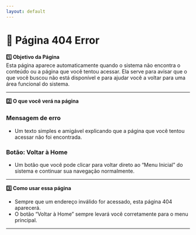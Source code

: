 ```yaml
---
layout: default
---
```


# 🚫 Página 404 Error

<summary><strong>1️⃣ Objetivo da Página</summary></strong>  
Esta página aparece automaticamente quando o sistema não encontra o conteúdo ou a página que você tentou acessar. Ela serve para avisar que o que você buscou não está disponível e para ajudar você a voltar para uma área funcional do sistema.

---

<summary><strong>2️⃣ O que você verá na página</summary></strong>

### Mensagem de erro  
- Um texto simples e amigável explicando que a página que você tentou acessar não foi encontrada.

### Botão: Voltar à Home  
- Um botão que você pode clicar para voltar direto ao “Menu Inicial” do sistema e continuar sua navegação normalmente.

---

<summary><strong>3️⃣ Como usar essa página</summary></strong>

- Sempre que um endereço inválido for acessado, esta página 404 aparecerá.  
- O botão “Voltar à Home” sempre levará você corretamente para o menu principal.

---





